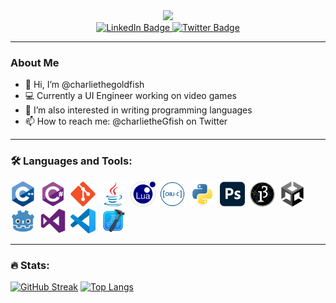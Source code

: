 <div id="header" align="center">
  <img src="https://media1.giphy.com/media/v1.Y2lkPTc5MGI3NjExNHBiN3dhN2ZueTJsZ2I3dGZlcmR4M21kNmlhdDRnY2Juejl6NThtdiZlcD12MV9pbnRlcm5hbF9naWZfYnlfaWQmY3Q9cw/cgzHlhotPqBPesNYyU/giphy.gif" width="100"/>
</div>

<div id="badges" align="center">
  <a href="https://www.linkedin.com/in/charlie-francis-cassidy-61259135/">
    <img src="https://img.shields.io/badge/LinkedIn-blue?style=for-the-badge&logo=linkedin&logoColor=white" alt="LinkedIn Badge"/>
  </a>
  <a href="https://twitter.com/charlietheGfish">
    <img src="https://img.shields.io/badge/Twitter-blue?style=for-the-badge&logo=twitter&logoColor=white" alt="Twitter Badge"/>
  </a>
</div>

***
### About Me

- 👋 Hi, I’m @charliethegoldfish
- 💻 Currently a UI Engineer working on video games
- 👀 I’m also interested in writing programming languages
- 📫 How to reach me: @charlietheGfish on Twitter

***

### 🛠️ Languages and Tools:
<div>
  <img src="https://github.com/devicons/devicon/blob/master/icons/cplusplus/cplusplus-original.svg" title="Cplusplus" alt="Cplusplus" width="40" height="40"/>&nbsp;
  <img src="https://github.com/devicons/devicon/blob/master/icons/csharp/csharp-original.svg" title="Csharp" alt="Csharp" width="40" height="40"/>&nbsp;
  <img src="https://github.com/devicons/devicon/blob/master/icons/git/git-original.svg" title="Git" alt="Git" width="40" height="40"/>&nbsp;
  <img src="https://github.com/devicons/devicon/blob/master/icons/java/java-original.svg" title="Java" alt="Java" width="40" height="40"/>&nbsp;
  <img src="https://github.com/devicons/devicon/blob/master/icons/lua/lua-original.svg" title="Lua" alt="Lua" width="40" height="40"/>&nbsp;
  <img src="https://github.com/devicons/devicon/blob/master/icons/objectivec/objectivec-plain.svg" title="Objc" alt="Objc" width="40" height="40"/>&nbsp;
  <img src="https://github.com/devicons/devicon/blob/master/icons/python/python-original.svg" title="Python" alt="Python" width="40" height="40"/>&nbsp;
  <img src="https://github.com/devicons/devicon/blob/master/icons/photoshop/photoshop-plain.svg" title="Photoshop" alt="Photoshop" width="40" height="40"/>&nbsp;
  <img src="https://github.com/devicons/devicon/blob/master/icons/processing/processing-original.svg" title="Processing" alt="Processing" width="40" height="40"/>&nbsp;
  <img src="https://github.com/devicons/devicon/blob/master/icons/unity/unity-original.svg" title="Unity" alt="Unity" width="40" height="40"/>&nbsp;
  <img src="https://github.com/devicons/devicon/blob/master/icons/godot/godot-original.svg" title="Godot" alt="Godot" width="40" height="40"/>&nbsp;
  <img src="https://github.com/devicons/devicon/blob/master/icons/visualstudio/visualstudio-plain.svg" title="Visualstudio" alt="Visualstudio" width="40" height="40"/>&nbsp;
  <img src="https://github.com/devicons/devicon/blob/master/icons/vscode/vscode-original.svg" title="Vscode" alt="Vscode" width="40" height="40"/>&nbsp;
  <img src="https://github.com/devicons/devicon/blob/master/icons/xcode/xcode-original.svg" title="Xcode" alt="Xcode" width="40" height="40"/>&nbsp;
</div>

***

### 🔥 Stats:
[![GitHub Streak](http://github-readme-streak-stats.herokuapp.com?user=charliethegoldfish&theme=dark&background=000000)](https://git.io/streak-stats)
[![Top Langs](https://github-readme-stats.vercel.app/api/top-langs/?username=charliethegoldfish&layout=compact&theme=vision-friendly-dark)](https://github.com/anuraghazra/github-readme-stats)

<!---
charliethegoldfish/charliethegoldfish is a ✨ special ✨ repository because its `README.md` (this file) appears on your GitHub profile.
You can click the Preview link to take a look at your changes.
--->
